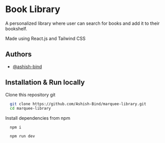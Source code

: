 # Book Library

A personalized library where user can search for books and add it to their bookshelf.

Made using React.js and Tailwind CSS

## Authors

- [@ashish-bind](https://www.github.com/ashish-bind)

## Installation & Run locally

Clone this repository git

```bash
  git clone https://github.com/Ashish-Bind/marquee-library.git
  cd marquee-library
```

Install dependencies from npm

```
  npm i
```

```
  npm run dev
```
